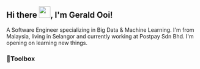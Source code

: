 ## Hi there <img src="https://raw.githubusercontent.com/MartinHeinz/MartinHeinz/master/wave.gif" width="30px">, I'm Gerald Ooi!

A Software Engineer specializing in Big Data & Machine Learning. I'm from Malaysia, living in Selangor and currently working at Postpay Sdn Bhd. I'm opening on learning new things.

### 🧰Toolbox


<!--
**geraldooi/geraldooi** is a ✨ _special_ ✨ repository because its `README.md` (this file) appears on your GitHub profile.

Here are some ideas to get you started:

- 🔭 I’m currently working on ...
- 🌱 I’m currently learning ...
- 👯 I’m looking to collaborate on ...
- 🤔 I’m looking for help with ...
- 💬 Ask me about ...
- 📫 How to reach me: ...
- 😄 Pronouns: ...
- ⚡ Fun fact: ...
-->
